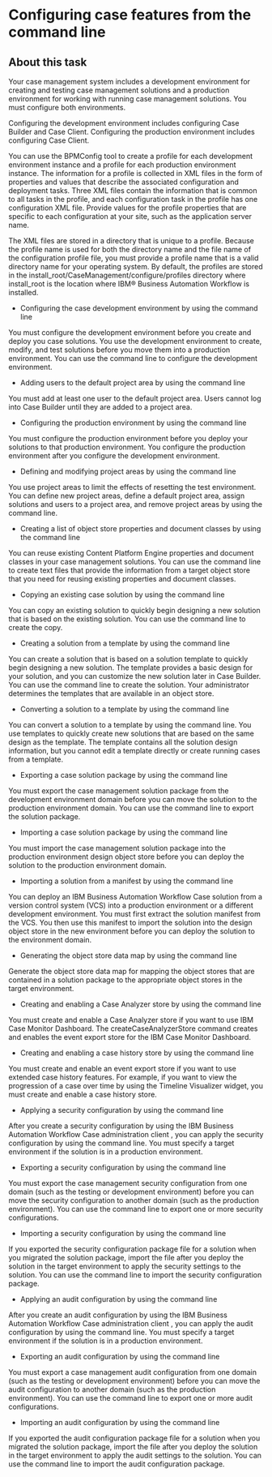 # Configuring case features from the command line

## About this task

Your case management system includes a development environment for creating and testing case
management solutions and a production environment for working with running case management
solutions. You must configure both environments.

Configuring
the development environment includes configuring Case Builder and Case Client. Configuring the production
environment includes configuring Case Client.

You can use the BPMConfig tool to create a profile for each development environment instance and
a profile for each production environment instance. The information for a profile is collected in
XML files in the form of properties and values that describe the associated configuration and
deployment tasks. Three XML files contain the information that is common to all tasks in the
profile, and each configuration task in the profile has one configuration XML file. Provide values
for the profile properties that are specific to each configuration at your site, such as the
application server name.

The XML files are stored in a directory that is unique to a profile. Because the profile name is
used for both the directory name and the file name of the configuration profile file, you must
provide a profile name that is a valid directory name for your operating system. By default, the
profiles are stored in the
install\_root/CaseManagement/configure/profiles directory
where install\_root is the location where IBM® Business Automation
Workflow is installed.

- Configuring the case development environment by using the command line

You must configure the development environment before you create and deploy you case solutions. You use the development environment to create, modify, and test solutions before you move them into a production environment. You can use the command line to configure the development environment.
- Adding users to the default project area by using the command line

You must add at least one user to the default project area. Users cannot log into Case Builder until they are added to a project area.
- Configuring the production environment by using the command line

You must configure the production environment before you deploy your solutions to that production environment. You configure the production environment after you configure the development environment.
- Defining and modifying project areas by using the command line

You use project areas to limit the effects of resetting the test environment. You can define new project areas, define a default project area, assign solutions and users to a project area, and remove project areas by using the command line.
- Creating a list of object store properties and document classes by using the command line

You can reuse existing Content Platform Engine properties and document classes in your case management solutions. You can use the command line to create text files that provide the information from a target object store that you need for reusing existing properties and document classes.
- Copying an existing case solution by using the command line

You can copy an existing solution to quickly begin designing a new solution that is based on the existing solution. You can use the command line to create the copy.
- Creating a solution from a template by using the command line

You can create a solution that is based on a solution template to quickly begin designing a new solution. The template provides a basic design for your solution, and you can customize the new solution later in Case Builder. You can use the command line to create the solution. Your administrator determines the templates that are available in an object store.
- Converting a solution to a template by using the command line

You can convert a solution to a template by using the command line. You use templates to quickly create new solutions that are based on the same design as the template. The template contains all the solution design information, but you cannot edit a template directly or create running cases from a template.
- Exporting a case solution package by using the command line

You must export the case management solution package from the development environment domain before you can move the solution to the production environment domain. You can use the command line to export the solution package.
- Importing a case solution package by using the command line

You must import the case management solution package into the production environment design object store before you can deploy the solution to the production environment domain.
- Importing a solution from a manifest by using the command line

You can deploy an IBM Business Automation Workflow Case solution from a version control system (VCS) into a production environment or a different development environment. You must first extract the solution manifest from the VCS. You then use this manifest to import the solution into the design object store in the new environment before you can deploy the solution to the environment domain.
- Generating the object store data map by using the command line

Generate the object store data map for mapping the object stores that are contained in a solution package to the appropriate object stores in the target environment.
- Creating and enabling a Case Analyzer store by using the command line

You must create and enable a Case Analyzer store if you want to use IBM Case Monitor Dashboard. The createCaseAnalyzerStore command creates and enables the event export store for the IBM Case Monitor Dashboard.
- Creating and enabling a case history store by using the command line

You must create and enable an event export store if you want to use extended case history features. For example, if you want to view the progression of a case over time by using the Timeline Visualizer widget, you must create and enable a case history store.
- Applying a security configuration by using the command line

After you create a security configuration by using the IBM Business Automation Workflow Case administration client , you can apply the security configuration by using the command line. You must specify a target environment if the solution is in a production environment.
- Exporting a security configuration by using the command line

You must export the case management security configuration from one domain (such as the   testing or development environment) before you can move the security configuration to another   domain (such as the production environment). You can use the command line to export one or more   security configurations.
- Importing a security configuration by using the command line

If you exported the security configuration package file for a solution when you migrated   the solution package, import the file after you deploy the solution in the target environment to   apply the security settings to the solution. You can use the command line to import the security   configuration package.
- Applying an audit configuration by using the command line

After you create an audit configuration by using the IBM Business Automation Workflow Case administration client , you can apply the audit configuration by using the command line. You must specify a target environment if the solution is in a production environment.
- Exporting an audit configuration by using the command line

You must export a case management audit configuration from one domain (such as the testing or development environment) before you can move the audit configuration to another domain (such as the production environment). You can use the command line to export one or more audit configurations.
- Importing an audit configuration by using the command line

If you exported the audit configuration package file for a solution when you migrated   the solution package, import the file after you deploy the solution in the target environment to   apply the audit settings to the solution. You can use the command line to import the audit   configuration package.